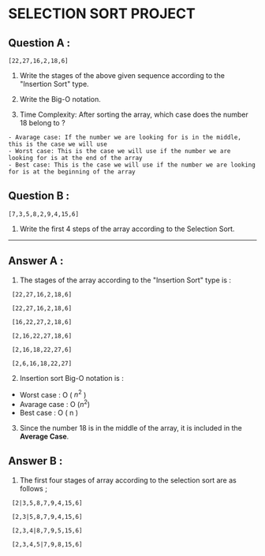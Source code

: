 # SELECTION SORT PROJECT

## Question A :

` [22,27,16,2,18,6] ` 

  1. Write the stages of the above given sequence according to the "Insertion Sort" type.

  2. Write the Big-O notation.

  3. Time Complexity: After sorting the array, which case does the number 18 belong to ?

    - Avarage case: If the number we are looking for is in the middle, this is the case we will use
    - Worst case: This is the case we will use if the number we are looking for is at the end of the array
    - Best case: This is the case we will use if the number we are looking for is at the beginning of the array

## Question B :

`[7,3,5,8,2,9,4,15,6]` 

1. Write the first 4 steps of the array according to the Selection Sort.

---

## Answer A :

1. The stages of the array according to the "Insertion Sort" type is :
```
 [22,27,16,2,18,6]

 [22,27,16,2,18,6]
 
 [16,22,27,2,18,6]

 [2,16,22,27,18,6]

 [2,16,18,22,27,6]

 [2,6,16,18,22,27]
```
2. Insertion sort Big-O notation is :  

- Worst case : O ( $n^2$ )
- Avarage case : O ($n^2$)
- Best case : O ( n )

3. Since the number 18 is in the middle of the array, it is included in the **Average Case**.

## Answer B :

1. The first four stages of array according to the selection sort are as follows ;

```
 [2|3,5,8,7,9,4,15,6]

 [2,3|5,8,7,9,4,15,6]
 
 [2,3,4|8,7,9,5,15,6]

 [2,3,4,5|7,9,8,15,6]
```


